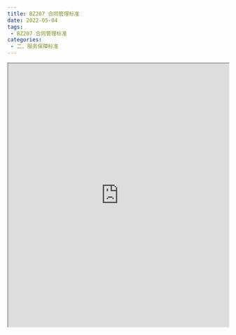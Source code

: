 ```yaml
---
title: BZ207 合同管理标准
date: 2022-05-04
tags:
 - BZ207 合同管理标准
categories:
 - 二、服务保障标准
---
```




<iframe src="https://wanli.yourtools.icu/pdf/web/viewer.html?file=https://vkceyugu.cdn.bspapp.com/VKCEYUGU-70d376b2-8c13-4496-a61e-94013c96172a/ff7a4ab1-2814-46b2-bf6d-996c15cb7d52.pdf" width="100%" height="600px"></iframe>
